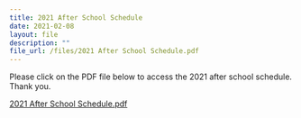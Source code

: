 ```yaml
---
title: 2021 After School Schedule
date: 2021-02-08
layout: file
description: ""
file_url: /files/2021 After School Schedule.pdf
---
```



Please click on the PDF file below to access the 2021 after school schedule. Thank you.  
  
[2021 After School Schedule.pdf](https://www-bpghs-moe-edu-sg-admin.cwp.sg/qql/slot/u148/BPGHS%202021/Announcements%20&%20Updates/2021%20After%20School%20Schedule.pdf)